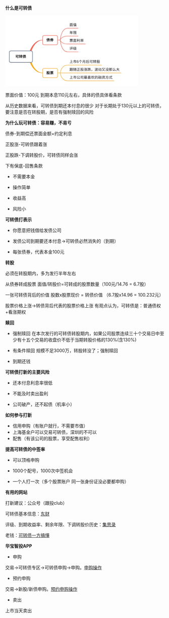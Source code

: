 **什么是可转债**

![](../res/armory/ConvertibleBonds/ConvertibleBonds2.png)

票面价值：100元
到期本息110元左右，具体的债具体看条款

从历史数据来看，可转债到期还本付息的很少
对于长期处于130元以上的可转债，要注意是否在转股期，是否有强制赎回的风险



**为什么玩可转债：容易赚，不易亏**

债券-到期偿还票面金额+约定利息

正股涨-可转债跟着涨

正股跌-下调转股价，可转债同样会涨

下有保底-回售条款

* 不需要本金

* 操作简单

* 收益高

* 风险小

  

**可转债打表示**

* 你愿意把钱借给发债公司

* 发债公司到期要还本付息->可转债必然消失的（到期）

* 每张债券，代表本金100元

  

**转股**

必须在转股期内，多为发行半年左右

从债券转成股票 
面值/转股价=可转成的股票数量（100元/14.76 = 6.7股）

一张可转债背后的价值
股数x股票现价 = 转债价值 （6.7股x14.96 = 100.232元）

股票价格上涨->转债背后代表的股票价格上涨
有观点认为，可转债是：普通债权+看涨期权



**赎回**
* 强制赎回
  在本次发行的可转债转股期内，如果公司股票连续三十个交易日中至少有十五个交易的收盘价不低于当期转股价格的130%(含130%)

* 有条件赎回
  规模不足3000万，转股转没了；强制赎回

* 到期还钱

  

**可转债打新的主要风险**
* 还本付息利息率很低

* 不能及时卖出盈利

* 公司破产，还不起债（机率小）

  

**如何参与打新**
* 信用申购（有账户就行，不需要市值）
* 上海基金户可以交易可转债，深圳的不可以
*  配售（有该公司的股票，享受配售权利）



**提高可转债的中签率**

* 可以顶格申购

* 1000个配号，1000次中签机会

* 一个人打一次（多个股票账户 同一张身份证没必要都申购）

  

**有用的网站**

打新建议：公众号（跟投club）

可转债基本信息：[东财](http://data.eastmoney.com/kzz/default.html)

评级、到期收益率、剩余年限、下调转股价历史：[集思录](https://www.jisilu.cn/data/cbnew/#cb)

老钱：[可转债一方搞懂](https://mp.weixin.qq.com/s/jy4hLOw1GyJ0rIfRcoj3KQ)



**华宝智投APP**

* 申购

交易->可转债专区->可转债申购->申购。[申购操作](https://www.bilibili.com/s/video/BV1LZ4y1x7ku) 


* 预约申购

交易->新股/新债申购。[预约申购操作](https://www.bilibili.com/video/BV1nE411x7FT?from=search&seid=10929540039416760674)

* 卖出

上市当天卖出